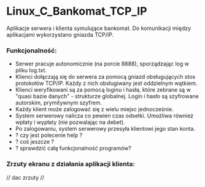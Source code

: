 # Linux_C_Bankomat_TCP_IP

Aplikacje serwera i klienta symulujące bankomat. Do komunikacji między aplikacjami wykorzystano gniazda TCP/IP.

### Funkcjonalność:
- Serwer pracuje autonomicznie (na porcie 8888), sporządzając log w pliku log.txt.
- Klienci dołączają się do serwera za pomocą gniazd obsługujących stos protokołów TCP/IP. Każdy z nich obsługiwany jest oddzielnym wątkiem.
- Klienci weryfikowani są za pomocą loginu i hasła, które zebrane są w "quasi bazie danych" - strukturze globalnej. Login i hasło są szyfrowane autorskim, prymitywnym szyfrem.
- Każdy klient może zalogować się z wielu miejsc jednocześnie.
- System serwerowy nalicza co pewien czas odsetki. Umożliwa również wpłaty i wypłaty (nie pozwalając na debet).
- Po zalogowaniu, system serwerowy przesyła klientowi jego stan konta.
- ? czy jest polecenie help ?
- ? coś jeszcze ? 
- ? sprawdzić całą funkcjonalność programów?

### Zrzuty ekranu z działania aplikacji klienta:
// dac zrzuty //
